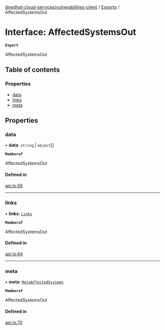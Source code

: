 [@redhat-cloud-services/vulnerabilities-client](../README.md) / [Exports](../modules.md) / AffectedSystemsOut

# Interface: AffectedSystemsOut

**`Export`**

AffectedSystemsOut

## Table of contents

### Properties

- [data](AffectedSystemsOut.md#data)
- [links](AffectedSystemsOut.md#links)
- [meta](AffectedSystemsOut.md#meta)

## Properties

### data

• **data**: `string` \| `object`[]

**`Memberof`**

AffectedSystemsOut

#### Defined in

[api.ts:58](https://github.com/RedHatInsights/javascript-clients/blob/main/packages/vulnerabilities/api.ts#L58)

___

### links

• **links**: [`Links`](Links.md)

**`Memberof`**

AffectedSystemsOut

#### Defined in

[api.ts:64](https://github.com/RedHatInsights/javascript-clients/blob/main/packages/vulnerabilities/api.ts#L64)

___

### meta

• **meta**: [`MetaAffectedSystems`](MetaAffectedSystems.md)

**`Memberof`**

AffectedSystemsOut

#### Defined in

[api.ts:70](https://github.com/RedHatInsights/javascript-clients/blob/main/packages/vulnerabilities/api.ts#L70)

